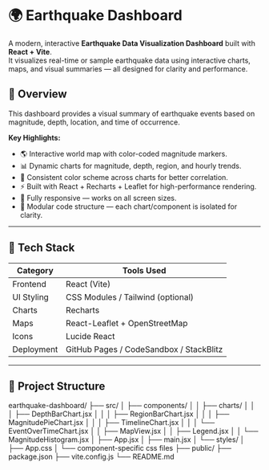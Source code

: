 # 🌍 Earthquake Dashboard

A modern, interactive **Earthquake Data Visualization Dashboard** built with **React + Vite**.  
It visualizes real-time or sample earthquake data using interactive charts, maps, and visual summaries — all designed for clarity and performance.

## 🧠 Overview

This dashboard provides a visual summary of earthquake events based on magnitude, depth, location, and time of occurrence.

**Key Highlights:**
- 🌎 Interactive world map with color-coded magnitude markers.
- 📊 Dynamic charts for magnitude, depth, region, and hourly trends.
- 🎨 Consistent color scheme across charts for better correlation.
- ⚡ Built with React + Recharts + Leaflet for high-performance rendering.
- 📱 Fully responsive — works on all screen sizes.
- 🧩 Modular code structure — each chart/component is isolated for clarity.

---

## 🧰 Tech Stack

| Category | Tools Used |
|-----------|-------------|
| Frontend | React (Vite) |
| UI Styling | CSS Modules / Tailwind (optional) |
| Charts | Recharts |
| Maps | React-Leaflet + OpenStreetMap |
| Icons | Lucide React |
| Deployment | GitHub Pages / CodeSandbox / StackBlitz |

---

## 📂 Project Structure

earthquake-dashboard/
├── src/
│ ├── components/
│ │ ├── charts/
│ │ │ ├── DepthBarChart.jsx
│ │ │ ├── RegionBarChart.jsx
│ │ │ ├── MagnitudePieChart.jsx
│ │ │ ├── TimelineChart.jsx
│ │ │ └── EventOverTimeChart.jsx
│ │ ├── MapView.jsx
│ │ ├── Legend.jsx
│ │ └── MagnitudeHistogram.jsx
│ ├── App.jsx
│ ├── main.jsx
│ └── styles/
│ ├── App.css
│ └── component-specific css files
├── public/
├── package.json
├── vite.config.js
└── README.md
